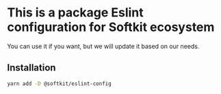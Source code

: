 # This is a package Eslint configuration for Softkit ecosystem

You can use it if you want, but we will update it based on our needs.

## Installation

```bash
yarn add -D @softkit/eslint-config
```
